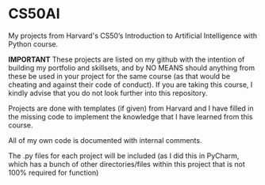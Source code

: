 # CS50AI
My projects from Harvard's CS50’s Introduction to Artificial Intelligence with Python course.

****IMPORTANT****
These projects are listed on my github with the intention of building my portfolio and skillsets, 
and by NO MEANS should anything from these be used in your project for the same course (as that would be cheating and against
their code of conduct). If you are taking this course, I kindly advise that you do not look further into this repository.

Projects are done with templates (if given) from Harvard and I have filled in the missing code to implement the knowledge
that I have learned from this course.

All of my own code is documented with internal comments.

The .py files for each project will be included (as I did this in PyCharm, which has a bunch of other directories/files
within this project that is not 100% required for function)

